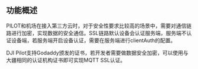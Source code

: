 ## 功能概述

PILOT和机场在接入第三方云时，对于安全性要求比较高的场景中，需要对通信链路进行加密，实现数据的安全通信。SSL链路默认设备会认证服务端，服务端不认证设备端，若服务端开启设备认证，需要在服务端进行clientAuth的配置。



DJI Pilot支持Godaddy颁发的证书，若开发者需要做数据安全加密，可以使用与大疆相同的认证机构证书即可实现MQTT SSL认证。

